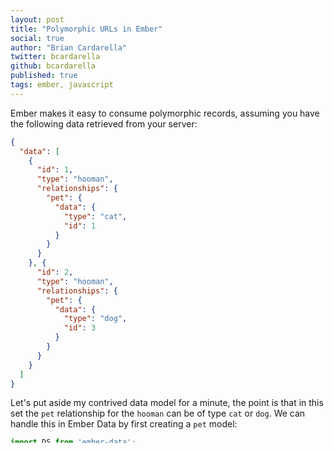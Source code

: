 ```yaml
---
layout: post
title: "Polymorphic URLs in Ember"
social: true
author: "Brian Cardarella"
twitter: bcardarella
github: bcardarella
published: true
tags: ember, javascript
---
```


Ember makes it easy to consume polymorphic records, assuming you have
the following data retrieved from your server:

```json
{
  "data": [
    {
      "id": 1,
      "type": "hooman",
      "relationships": {
        "pet": {
          "data": {
            "type": "cat",
            "id": 1
          }
        }
      }
    }, {
      "id": 2,
      "type": "hooman",
      "relationships": {
        "pet": {
          "data": {
            "type": "dog",
            "id": 3
          }
        }
      }
    }
  ]
}
```

Let's put aside my contrived data model for a minute, the point is that
in this set the `pet` relationship for the `hooman` can be of type
`cat` or `dog`. We can handle this in Ember Data by first
creating a `pet` model:

```js
import DS from 'ember-data';

const {
  attr,
  belongsTo,
  Model
} = DS;

export default Model.extend({
  name: attr('string'),
  hooman: belongsTo('hooman') 
});
```

Then in the `hooman` model:

```js
import DS from 'ember-data';

const {
  attr,
  belongsTo,
  Model
} = DS;

export default Model.extend({
  pet: belongsTo('pet', { polymorphic: true })
});
```

This will instruct the relationship to look at the `type` property to
determine the model type. You can then access through the `pet`
property:

`get(hooman, 'pet') // <cat-model>`

Ok, this was probably review for some people. I recently ran into an
issue where I needed to do a `link-to` for a polymorphic relationship. Using
our same example, I would have done:

```hbs
{{link-to hooman.pet.name 'pet' hooman.pet}}
```

The router would be setup as:

```js
// you should make this one of the last routes
this.route('pet', { path: '/:pet_type/:pet_id' });
```

When we are using `link-to` there really isn't an issue as Ember will
just use the model passed in as the model. But we want a nicely
formatted URL. Ideally if we are passing in a `cat` pet we would
end up with the url: `/cats/2` and if we are passing in a `dog`
pet we'd get `/dogs/5` and both would be processed by the `pet`
route and template (of course we'd have to make sure they both respond
to the same properties).

To get this we can override the
[`serialize`](http://emberjs.com/api/classes/Ember.Route.html#method_serialize) function in our `pet`
route. `serialize` is used to parse information out of your model to
render the URL associated. It is simple enough to do what we want:

```js
import Ember from 'ember';

const {
  get,
  Route
} = Ember;

export default Route.extend({
  serialize(model) {
    return {
      pet_type: model.constructor.modelName,
      pet_id: get(model, 'id')
    };
  }
});
```

Now the `link-to` will render how we'd expect. Well, mostly. With this
we end up with singular route names: `/dog/5` instead of `/dogs/5` for
example. We need to pluralize.

Because we're using Ember Data the
[ember-inflector](https://github.com/stefanpenner/ember-inflector) library is pulled
in automatically. Let's use that:

```js
import Ember from 'ember';

const {
  get,
  Route,
  String: { pluralize }
} = Ember;

export default Route.extend({
  serialize(model) {
    return {
      pet_type: pluralize(model.constructor.modelName),
      pet_id: get(model, 'id')
    };
  }
});
```

Now we get `/dogs/5`. If you are using a different type that does not
pluralize nicely (for example `person` => `persons` instead of `people`)
then check out the [ember-inflector README for details on how to add the
pluralized types you
need](https://github.com/stefanpenner/ember-inflector).

This is great, except if someone visits the URL directly instead of
clicking on a link. Let's add support for that.

```js
import Ember from 'ember';

const {
  get,
  Route,
  String: { pluralize, singularize }
} = Ember;

export default Route.extend({
  model(params) {
    return this.store.find(singularize(params.pet_type), params.pet_id);
  },
  serialize(model) {
    return {
      pet_type: pluralize(model.constructor.modelName),
      pet_id: get(model, 'id')
    };
  }
});
```

There we go! Because the URL segment was pluralized we used
`singularize` to force the type back to what the `store` expects. I hope
this helps you.
